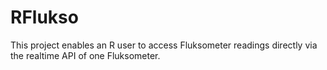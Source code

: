 RFlukso
=======
This project enables an R user to access Fluksometer readings directly via the realtime API of one Fluksometer.
